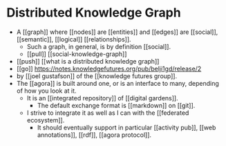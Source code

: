 # Distributed Knowledge Graph

- A [[graph]] where [[nodes]] are [[entities]] and [[edges]] are [[social]], [[semantic]], [[logical]] [[relationships]].
  - Such a graph, in general, is by definition [[social]].
  - [[pull]] [[social-knowledge-graph]]
 - [[push]] [[what is a distributed knowledge graph]]
  -  [[go]] https://notes.knowledgefutures.org/pub/belji1gd/release/2
  -  by [[joel gustafson]] of the [[knowledge futures group]].
- The [[agora]] is built around one, or is an interface to many, depending of how you look at it.
  - It is an [[integrated repository]] of [[digital gardens]].
    - The default exchange format is [[markdown]] on [[git]].
  - I strive to integrate it as well as I can with the [[federated ecosystem]].
    - It should eventually support in particular [[activity pub]], [[web annotations]], [[rdf]], [[agora protocol]].

